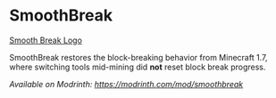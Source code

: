 # SmoothBreak
[Smooth Break Logo](src/main/resources/smoothbreak.png)


SmoothBreak restores the block-breaking behavior from Minecraft 1.7, where switching tools mid-mining did **not** reset block break progress.

*Available on Modrinth: https://modrinth.com/mod/smoothbreak*